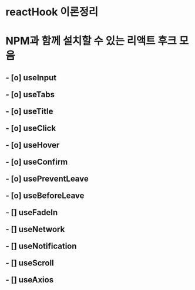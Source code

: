 # reactHook 이론정리

<h1>NPM과 함께 설치할 수 있는 리액트 후크 모음</h1>
<h2>
    <p>- [o] useInput</p>
    <p>- [o] useTabs</p>
    <p>- [o] useTitle</p>
    <p>- [o] useClick</p>
    <p>- [o] useHover</p>
    <p>- [o] useConfirm</p>
    <p>- [o] usePreventLeave</p>
    <p>- [o] useBeforeLeave</p>
    <p>- [] useFadeIn</p>
    <p>- [] useNetwork</p>
    <p>- [] useNotification</p>
    <p>- [] useScroll</p>
    <p>- [] useAxios</p>
</h2>
